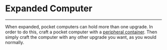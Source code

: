 # Expanded Computer
-------------------

When expanded, pocket computers can hold more than one upgrade. In order to do this, craft a pocket computer with a [peripheral container](peripherals/peripheral_container). Then simply craft the computer with any other upgrade you want, as you would normally.
